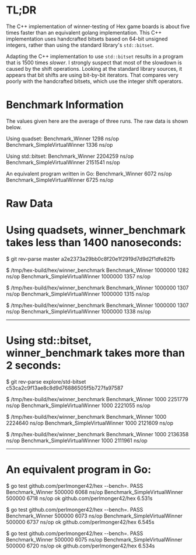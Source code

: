 TL;DR
=====
The C++ implementation of winner-testing of Hex game boards is about
five times faster than an equivalent golang implementation. This C++
implementation uses handcrafted bitsets based on 64-bit unsigned integers,
rather than using the standard library's `std::bitset`.

Adapting the C++ implementation to use `std::bitset` results in a program
that is 1500 times _slower_. I strongly suspect that most of the slowdown is
caused by the shift operations. Looking at the standard library sources, it
appears that bit shifts are using bit-by-bit iterators. That compares very
poorly with the handcrafted bitsets, which use the integer shift operators.


Benchmark Information
=====================

The values given here are the average of three runs.
The raw data is shown below.

Using quadset:
  Benchmark_Winner                     1298 ns/op 
  Benchmark_SimpleVirtualWinner        1336 ns/op


Using std::bitset:
  Benchmark_Winner                  2204259 ns/op 
  Benchmark_SimpleVirtualWinner     2151541 ns/op


An equivalent program written in Go:
  Benchmark_Winner                     6072 ns/op 
  Benchmark_SimpleVirtualWinner        6725 ns/op


Raw Data
========

  # Using quadsets, winner_benchmark takes less than 1400 nanoseconds:
  $ git rev-parse master
  a2e2373a29bb0c8f20e1f2919d7d9d2f1dfe82fb

  $ /tmp/hex-build/hex/winner_benchmark
  Benchmark_Winner	1000000	1282 ns/op
  Benchmark_SimpleVirtualWinner	1000000	1357 ns/op

  $ /tmp/hex-build/hex/winner_benchmark
  Benchmark_Winner	1000000	1307 ns/op
  Benchmark_SimpleVirtualWinner	1000000	1315 ns/op

  $ /tmp/hex-build/hex/winner_benchmark
  Benchmark_Winner	1000000	1307 ns/op
  Benchmark_SimpleVirtualWinner	1000000	1338 ns/op

------------------------------------------------------------------------

  # Using std::bitset, winner_benchmark takes more than 2 seconds:
  $ git rev-parse explore/std-bitset
  c53ca2c9f13ae8c8d9d76886505f5b727fa97587

  $ /tmp/hex-build/hex/winner_benchmark
  Benchmark_Winner	1000	2251779 ns/op
  Benchmark_SimpleVirtualWinner	1000	2221055 ns/op

  $ /tmp/hex-build/hex/winner_benchmark
  Benchmark_Winner	1000	2224640 ns/op
  Benchmark_SimpleVirtualWinner	1000	2121609 ns/op

  $ /tmp/hex-build/hex/winner_benchmark
  Benchmark_Winner	1000	2136358 ns/op
  Benchmark_SimpleVirtualWinner	1000	2111961 ns/op

------------------------------------------------------------------------

  # An equivalent program in Go:
  $ go test github.com/perlmonger42/hex --bench=.
  PASS
  Benchmark_Winner	  500000	      6068 ns/op
  Benchmark_SimpleVirtualWinner	  500000	      6718 ns/op
  ok  	github.com/perlmonger42/hex	6.531s

  $ go test github.com/perlmonger42/hex --bench=.
  PASS
  Benchmark_Winner	  500000	      6073 ns/op
  Benchmark_SimpleVirtualWinner	  500000	      6737 ns/op
  ok  	github.com/perlmonger42/hex	6.545s

  $ go test github.com/perlmonger42/hex --bench=.
  PASS
  Benchmark_Winner	  500000	      6075 ns/op
  Benchmark_SimpleVirtualWinner	  500000	      6720 ns/op
  ok  	github.com/perlmonger42/hex	6.534s
